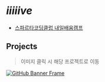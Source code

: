 # *iiiiive*

- [스파르타코딩클럽 내일배움캠프](https://nbcamp.spartacodingclub.kr/)

## Projects
> 이미지 클릭 시 해당 프로젝트로 이동

[![GitHub Banner Frame](https://github.com/iiiiive/.github/assets/26790710/6db5ef2d-dcb6-4db7-8406-d1b112988ae0)](https://github.com/iiiiive/nbcamp-ios)
